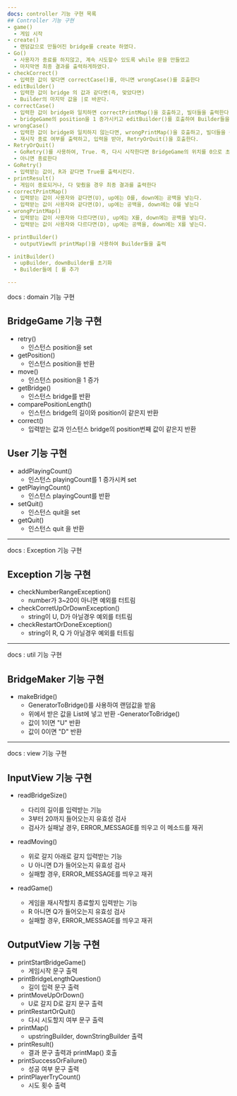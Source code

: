 ```yaml
---
docs: controller 기능 구현 목록
## Controller 기능 구현
- game()
  - 게임 시작
- create()
  - 랜덤값으로 만들어진 bridge를 create 하였다.
- Go()
  - 사용자가 종료를 하지않고, 계속 시도할수 있도록 while 문을 만들었고
  - 마지막엔 최종 결과를 출력하게하였다.
- checkCorrect()
  - 입력한 값이 맞다면 correctCase()를, 아니면 wrongCase()를 호출한다
- editBuilder()
  - 입력한 값이 bridge 의 값과 같다면(즉, 맞았다면)
  - Builder의 마지막 값을 |로 바꾼다.
- correctCase()
  - 입력한 값이 bridge와 일치하면 correctPrintMap()을 호출하고, 빌더들을 출력한다.
  - bridgeGame의 position을 1 증가시키고 editBuilder()를 호출하여 Builder들을 잇는다.
- wrongCase()
  - 입력한 값이 bridge와 일치하지 않는다면, wrongPrintMap()을 호출하고, 빌더들을 출력한다.
  - 재시작 종료 여부를 출력하고, 입력을 받아, RetryOrQuit()을 호출한다.
- RetryOrQuit()
  - GoRetry()를 사용하여, True. 즉, 다시 시작한다면 BridgeGame의 위치를 0으로 초기화, Builder 초기화, 전체 게임횟수 +1 한다.
  - 아니면 종료한다
- GoRetry()
  - 입력받는 값이, R과 같다면 True를 출력시킨다.
- printResult()
  - 게임이 종료되거나, 다 맞췄을 경우 최종 결과를 출력한다
- correctPrintMap()
  - 입력받는 값이 사용자와 같다면(U), up에는 O를, down에는 공백을 넣는다.
  - 입력받는 값이 사용자와 같다면(D), up에는 공백을, down에는 O를 넣는다
- wrongPrintMap()
  - 입력받는 값이 사용자와 다르다면(U), up에는 X를, down에는 공백을 넣는다.
  - 입력받는 값이 사용자와 다르다면(D), up에는 공백을, down에는 X를 넣는다.

- printBuilder()
  - outputView의 printMap()을 사용하여 Builder들을 출력

- initBuilder()
  - upBuilder, downBuilder를 초기화
  - Builder들에 [ 를 추가

---
```

docs : domain 기능 구현
## BridgeGame 기능 구현
- retry()
  - 인스턴스 position을 set
- getPosition()
  - 인스턴스 position을 반환
- move()
  - 인스턴스 position을 1 증가
- getBridge()
  - 인스턴스 bridge를 반환
- comparePositionLength()
  - 인스턴스 bridge의 길이와 position이 같은지 반환
- correct()
  - 입력받는 값과 인스턴스 bridge의 position번째 값이 같은지 반환

## User 기능 구현
- addPlayingCount()
  - 인스턴스 playingCount를 1 증가시켜 set
- getPlayingCount()
  - 인스턴스 playingCount를 반환
- setQuit()
  - 인스턴스 quit을 set
- getQuit()
  - 인스턴스 quit 을 반환

---
docs : Exception 기능 구현
## Exception 기능 구현
- checkNumberRangeException()
  - number가 3~20이 아니면 예외를 터트림
- checkCorretUpOrDownException()
  - string이 U, D가 아닐경우 예외를 터트림
- checkRestartOrDoneException()
  - string이 R, Q 가 아닐경우 예외를 터트림

---
docs : util 기능 구현
## BridgeMaker 기능 구현

- makeBridge()
  - GeneratorToBridge()를 사용하여 랜덤값을 받음
  - 위에서 받은 값을 List<String>에 넣고 반환
-GeneratorToBridge()
  - 값이 1이면 "U" 반환
  - 값이 0이면 "D" 반환

---
docs : view 기능 구현
## InputView 기능 구현

- readBridgeSize()
  - 다리의 길이를 입력받는 기능
  - 3부터 20까지 들어오는지 유효성 검사
  - 검사가 실패날 경우, ERROR_MESSAGE를 띄우고 이 메소드를 재귀

- readMoving()
  - 위로 갈지 아래로 갈지 입력받는 기능
  - U 아니면 D가 들어오는지 유효성 검사
  - 실패할 경우, ERROR_MESSAGE를 띄우고 재귀

- readGame()
  - 게임을 재시작할지 종료할지 입력받는 기능
  - R 아니면 Q가 들어오는지 유효성 검사
  - 실패할 경우, ERROR_MESSAGE를 띄우고 재귀

## OutputView 기능 구현
- printStartBridgeGame() 
  - 게임시작 문구 출력
- printBridgeLengthQuestion()
  - 길이 입력 문구 출력
- printMoveUpOrDown()
  - U로 갈지 D로 갈지 문구 출력
- printRestartOrQuit()
  - 다시 시도할지 여부 문구 출력
- printMap()
  - upstringBuilder, downStringBuilder 출력
- printResult()
  - 결과 문구 출력과 printMap() 호출
- printSuccessOrFailure()
  - 성공 여부 문구 출력
- printPlayerTryCount()
  - 시도 횟수 출력